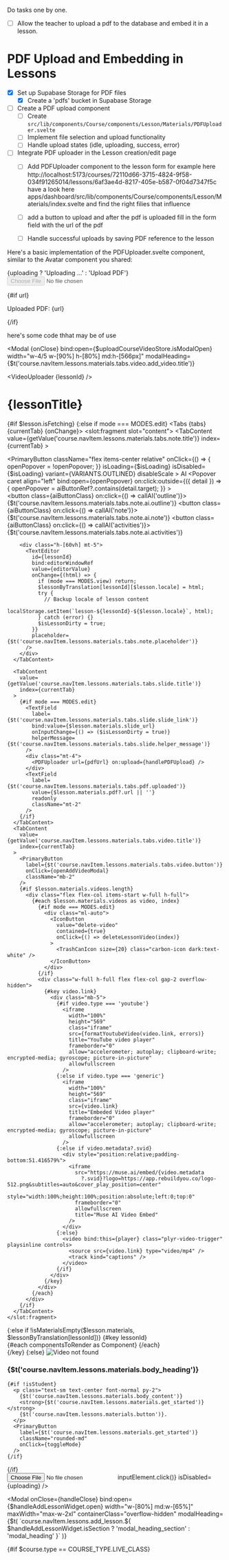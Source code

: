 Do tasks one by one. 

- [ ] Allow the teacher to upload a pdf to the database and embed it in a lesson. 

# PDF Upload and Embedding in Lessons

- [x] Set up Supabase Storage for PDF files
  - [x] Create a 'pdfs' bucket in Supabase Storage

- [ ] Create a PDF upload component
  - [ ] Create `src/lib/components/Course/components/Lesson/Materials/PDFUploader.svelte`
  - [ ] Implement file selection and upload functionality
  - [ ] Handle upload states (idle, uploading, success, error)

- [ ] Integrate PDF uploader in the Lesson creation/edit page
  - [ ] Add PDFUploader component to the lesson form for example here http://localhost:5173/courses/72110d66-3715-4824-9f58-034f91265014/lessons/6af3ae4d-8217-405e-b587-0f04d7347f5c
  have a look here apps/dashboard/src/lib/components/Course/components/Lesson/Materials/index.svelte and find the right filies that influence
  - [ ] add a button to upload and after the pdf is uploaded fill in the form field with the url of the pdf
  - [ ] Handle successful uploads by saving PDF reference to the lesson


Here's a basic implementation of the PDFUploader.svelte component, similar to the Avatar component you shared:


<script lang="ts">
  import { createEventDispatcher } from 'svelte'
  import { supabase } from '../supabaseClient'

  export let url: string | null = null

  let uploading = false
  let files: FileList

  const dispatch = createEventDispatcher()

  const uploadPDF = async () => {
    try {
      uploading = true

      if (!files || files.length === 0) {
        throw new Error('You must select a PDF to upload.')
      }

      const file = files[0]
      const fileExt = file.name.split('.').pop()
      const fileName = `${Math.random()}.${fileExt}`

      const { error } = await supabase.storage
        .from('pdfs')
        .upload(fileName, file)

      if (error) {
        throw error
      }

      url = fileName
      dispatch('upload', { url: fileName })
    } catch (error) {
      if (error instanceof Error) {
        alert(error.message)
      }
    } finally {
      uploading = false
    }
  }
</script>

<div>
  <label class="button primary block" for="single">
    {uploading ? 'Uploading ...' : 'Upload PDF'}
  </label>
  <input
    type="file"
    id="single"
    accept="application/pdf"
    bind:files
    on:change={uploadPDF}
    disabled={uploading}
  />
</div>

{#if url}
  <p>Uploaded PDF: {url}</p>
{/if}


here's some code thhat may be of use 

<script lang="ts">
  import isEmpty from 'lodash/isEmpty';
  import { fade } from 'svelte/transition';
  import { useCompletion } from 'ai/svelte';
  import MODES from '$lib/utils/constants/mode.js';
  import TrashCanIcon from 'carbon-icons-svelte/lib/TrashCan.svelte';
  import IconButton from '$lib/components/IconButton/index.svelte';
  import { formatYoutubeVideo } from '$lib/utils/functions/formatYoutubeVideo';
  import Modal from '$lib/components/Modal/index.svelte';
  import { Popover } from 'carbon-components-svelte';
  import AlignBoxTopLeftIcon from 'carbon-icons-svelte/lib/AlignBoxTopLeft.svelte';
  import ListIcon from 'carbon-icons-svelte/lib/List.svelte';
  import IbmWatsonKnowledgeStudioIcon from 'carbon-icons-svelte/lib/IbmWatsonKnowledgeStudio.svelte';
  import MagicWandFilled from 'carbon-icons-svelte/lib/MagicWandFilled.svelte';
  import Tabs from '$lib/components/Tabs/index.svelte';
  import TabContent from '$lib/components/TabContent/index.svelte';
  import Box from '$lib/components/Box/index.svelte';
  import PrimaryButton from '$lib/components/PrimaryButton/index.svelte';
  import { VARIANTS } from '$lib/components/PrimaryButton/constants';
  import TextField from '$lib/components/Form/TextField.svelte';
  import {
    lesson,
    lessons,
    lessonByTranslation,
    handleUpdateLessonMaterials,
    isLessonDirty,
    uploadCourseVideoStore,
    deleteLessonVideo
  } from '$lib/components/Course/components/Lesson/store/lessons';
  import VideoUploader from '$lib/components/Course/components/Lesson/Materials/Video/Index.svelte';
  import { course } from '$lib/components/Course/store';
  import TextEditor from '$lib/components/TextEditor/index.svelte';
  import * as CONSTANTS from './constants';
  import { orderedTabs } from './constants';
  import ComponentNote from './components/ComponentNote.svelte';
  import ComponentSlide from './components/ComponentSlide.svelte';
  import ComponentVideo from './components/ComponentVideo.svelte';
  import HtmlRender from '$lib/components/HTMLRender/HTMLRender.svelte';
  import type { LessonPage } from '$lib/utils/types';
  import { snackbar } from '$lib/components/Snackbar/store';
  import { isHtmlValueEmpty } from '$lib/utils/functions/toHtml';
  import { t, lessonFallbackNote } from '$lib/utils/functions/translations';
  import { supabase } from '$lib/utils/functions/supabase';
  import type { LOCALE } from '$lib/utils/types';
  import Loader from './Loader.svelte';
  import PDFUploader from './PDFUploader.svelte';
  import { MATERIAL_TYPES } from './constants';

  export let mode = MODES.view;
  export let prevMode = '';
  export let lessonId = '';
  export let isSaving = false;
  export let isStudent = false;
  export let toggleMode = () => {};

  let localeExists: Record<string, boolean> = {};
  let lessonTitle = '';
  let prevContent = '';
  let initAutoSave = false;
  let timeoutId: NodeJS.Timeout;
  let tabs = CONSTANTS.tabs;
  let currentTab = tabs[0].value;
  let errors: {
    video: string;
  };
  let editorWindowRef: Window;
  let aiButtonRef: HTMLDivElement;
  let openPopover = false;
  let player: HTMLVideoElement;
  let componentsToRender = getComponentOrder(tabs);
  let aiButtonClass =
    'flex items-center px-5 py-2 border border-gray-300 hover:bg-gray-200 dark:hover:bg-gray-700 rounded-md w-full mb-2';
  let pdfUrl: string | null = null;

  const onChange = (tab) => {
    return () => {
      currentTab = tab;
    };
  };

  const getValue = (label: string) => {
    const tabValue = tabs.find((tab) => tab.label === label)?.value;
    return tabValue;
  };

  async function saveOrUpdateTranslation(locale, lessonId) {
    const content = $lessonByTranslation[lessonId][locale];

    if (typeof localeExists[locale] === 'undefined') {
      const { data } = await supabase
        .from('lesson_language')
        .select(`id`)
        .eq('lesson_id', lessonId)
        .eq('locale', locale)
        .maybeSingle();

      localeExists[locale] = !!(data && data?.id);
    }

    if (localeExists[locale]) {
      const { error: updateError } = await supabase
        .from('lesson_language')
        .update({ content })
        .eq('lesson_id', lessonId)
        .eq('locale', locale);

      if (updateError) {
        console.error('Error updating translation:', updateError.message);
        snackbar.error('snackbar.materials.update_translations');
      }
    } else {
      const { error: insertError } = await supabase.from('lesson_language').insert({
        locale,
        lesson_id: lessonId,
        content
      });

      if (insertError) {
        console.error('Error inserting translation:', insertError.message);
        snackbar.error('snackbar.materials.creating_new');
        return;
      }

      localeExists[locale] = true;
    }
  }

  async function saveLesson(materials?: LessonPage['materials']) {
    const _lesson = !!materials
      ? {
          ...$lesson,
          materials
        }
      : $lesson;

    console.log('updating lesson');
    const [lessonRes] = await Promise.all([
      handleUpdateLessonMaterials(_lesson, lessonId),
      saveOrUpdateTranslation($lesson.locale, lessonId)
    ]);

    return lessonRes;
  }

  function isMaterialsEmpty(
    materials: LessonPage['materials'],
    translation: Record<LOCALE, string>
  ) {
    const { slide_url, videos, note } = materials;

    return (
      isHtmlValueEmpty(note) &&
      !slide_url &&
      isEmpty(videos) &&
      Object.values(translation || {}).every((t) => isHtmlValueEmpty(t))
    );
  }

  function handleSave(prevMode: string) {
    if (prevMode === MODES.edit) {
      saveLesson();
    }
  }

  function addBadgeValueToTab(materials: LessonPage['materials']) {
    const { slide_url, videos, note } = materials;

    tabs = tabs.map((tab) => {
      let badgeValue = 0;

      if (tab.value === 1 && !isHtmlValueEmpty(note)) {
        badgeValue = 1;
      } else if (tab.value === 2 && !!slide_url) {
        badgeValue = 1;
      } else if (tab.value === 3 && !isEmpty(videos)) {
        badgeValue = 1;
      }
      tab.badgeValue = badgeValue;
      return tab;
    });
  }

  const openAddVideoModal = () => {
    $uploadCourseVideoStore.isModalOpen = true;
  };

  const { input, handleSubmit, completion, isLoading } = useCompletion({
    api: '/api/completion'
  });

  function updateNoteByCompletion(completion: string) {
    if (!completion) return;

    if ($lessonByTranslation[lessonId]) {
      $lessonByTranslation[lessonId][$lesson.locale] = `${prevContent}${completion}`;
    }

    autoSave($lesson.materials, $lessonByTranslation[lessonId], false, lessonId);

    if (editorWindowRef) {
      const tmceBody = editorWindowRef?.document?.querySelector('body');
      if (typeof tmceBody?.scrollHeight === 'number') {
        editorWindowRef?.scrollTo(0, tmceBody.scrollHeight);
      }
    }
  }

  function callAI(type = '') {
    prevContent = $lessonByTranslation[lessonId]?.[$lesson.locale] || '';

    const _lesson = $lessons.find((les) => les.id === $lesson.id);
    $input = JSON.stringify({
      type,
      lessonTitle: _lesson?.title || '',
      courseTitle: $course.title,
      locale: $lesson.locale
    });

    setTimeout(() => {
      handleSubmit({ preventDefault: () => {} });
    }, 500);
  }

  function initPlyr(_player: any, _video: LessonPage['materials']['videos']) {
    if (!_player) return;

    const players = Array.from(document.querySelectorAll('.plyr-video-trigger')).map((p) => {
      // @ts-ignore
      return new Plyr(p);
    });

    // @ts-ignore
    window.players = players;
  }

  function autoSave(
    updatedMaterials: LessonPage['materials'],
    translation: Record<LOCALE, string>,
    _isLoading?: boolean,
    lessonId?: string
  ) {
    if (mode === MODES.view) return;

    if (timeoutId) clearTimeout(timeoutId);

    if (!initAutoSave) {
      initAutoSave = true;
      return;
    }

    isSaving = true;
    timeoutId = setTimeout(async () => {
      const { error } = await saveLesson(updatedMaterials);

      if (error) {
        console.error('error saving lesson', error);
        snackbar.error('snackbar.materials.apology');
      }
      isSaving = false;
    }, 1000);
  }

  async function onLessonIdChange(_lid: string) {
    initAutoSave = false;
    isSaving = false;

    tabs = orderedTabs(tabs, $course.metadata?.lessonTabsOrder);
    currentTab = tabs[0].value;
    componentsToRender = getComponentOrder(tabs);
  }

  const onClose = () => {
    $uploadCourseVideoStore.isModalOpen = false;
  };

  function getComponentOrder(tabs = CONSTANTS.tabs) {
    const componentMap = {
      '1': ComponentNote,
      '2': ComponentSlide,
      '3': ComponentVideo
    };

    const componentNames = tabs
      .map((tab) => {
        // @ts-ignore
        const component = componentMap[tab.value];
        return component || null;
      })
      .filter(Boolean);

    return componentNames;
  }

  function handlePDFUpload(event: CustomEvent<{ url: string }>) {
    pdfUrl = event.detail.url;
    $lesson.materials = {
      ...$lesson.materials,
      pdf: { url: pdfUrl }
    };
    $isLessonDirty = true;
  }

  $: autoSave($lesson.materials, $lessonByTranslation[lessonId], $isLoading, lessonId);

  $: onLessonIdChange(lessonId);

  $: handleSave(prevMode);

  $: addBadgeValueToTab($lesson.materials);

  $: updateNoteByCompletion($completion);

  $: initPlyr(player, $lesson.materials.videos);

  $: lessonTitle = $lesson.title;

  $: editorValue = lessonFallbackNote(
    $lesson.materials.note,
    $lessonByTranslation[lessonId],
    $lesson.locale
  );
</script>

<Modal
  {onClose}
  bind:open={$uploadCourseVideoStore.isModalOpen}
  width="w-4/5 w-[90%] h-[80%] md:h-[566px]"
  modalHeading={$t('course.navItem.lessons.materials.tabs.video.add_video.title')}
>
  <VideoUploader {lessonId} />
</Modal>

<HtmlRender className="m-auto text-center">
  <svelte:fragment slot="content">
    <h1 class="text-2xl md:text-4xl mt-0 capitalize">
      {lessonTitle}
    </h1>
  </svelte:fragment>
</HtmlRender>

{#if $lesson.isFetching}
  <Loader />
{:else if mode === MODES.edit}
  <Tabs {tabs} {currentTab} {onChange}>
    <slot:fragment slot="content">
      <TabContent
        value={getValue('course.navItem.lessons.materials.tabs.note.title')}
        index={currentTab}
      >
        <div class="flex gap-1 justify-end">
          <div bind:this={aiButtonRef} class="flex flex-row-reverse">
            <PrimaryButton
              className="flex items-center relative"
              onClick={() => {
                openPopover = !openPopover;
              }}
              isLoading={$isLoading}
              isDisabled={$isLoading}
              variant={VARIANTS.OUTLINED}
              disableScale
            >
              <MagicWandFilled size={20} class="carbon-icon mr-3" />
              AI
              <Popover
                caret
                align="left"
                bind:open={openPopover}
                on:click:outside={({ detail }) => {
                  openPopover = aiButtonRef?.contains(detail.target);
                }}
              >
                <div class="p-2">
                  <button class={aiButtonClass} on:click={() => callAI('outline')}>
                    <ListIcon class="carbon-icon mr-2" />
                    {$t('course.navItem.lessons.materials.tabs.note.ai.outline')}
                  </button>
                  <button class={aiButtonClass} on:click={() => callAI('note')}>
                    <AlignBoxTopLeftIcon class="carbon-icon mr-2" />
                    {$t('course.navItem.lessons.materials.tabs.note.ai.note')}
                  </button>
                  <button class={aiButtonClass} on:click={() => callAI('activities')}>
                    <IbmWatsonKnowledgeStudioIcon class="carbon-icon mr-2" />
                    {$t('course.navItem.lessons.materials.tabs.note.ai.activities')}
                  </button>
                </div>
              </Popover>
            </PrimaryButton>
          </div>
        </div>

        <div class="h-[60vh] mt-5">
          <TextEditor
            id={lessonId}
            bind:editorWindowRef
            value={editorValue}
            onChange={(html) => {
              if (mode === MODES.view) return;
              $lessonByTranslation[lessonId][$lesson.locale] = html;
              try {
                // Backup locale of lesson content
                localStorage.setItem(`lesson-${lessonId}-${$lesson.locale}`, html);
              } catch (error) {}
              $isLessonDirty = true;
            }}
            placeholder={$t('course.navItem.lessons.materials.tabs.note.placeholder')}
          />
        </div>
      </TabContent>

      <TabContent
        value={getValue('course.navItem.lessons.materials.tabs.slide.title')}
        index={currentTab}
      >
        {#if mode === MODES.edit}
          <TextField
            label={$t('course.navItem.lessons.materials.tabs.slide.slide_link')}
            bind:value={$lesson.materials.slide_url}
            onInputChange={() => ($isLessonDirty = true)}
            helperMessage={$t('course.navItem.lessons.materials.tabs.slide.helper_message')}
          />
          <div class="mt-4">
            <PDFUploader url={pdfUrl} on:upload={handlePDFUpload} />
          </div>
          <TextField
            label={$t('course.navItem.lessons.materials.tabs.pdf.uploaded')}
            value={$lesson.materials.pdf?.url || ''}
            readonly
            className="mt-2"
          />
        {/if}
      </TabContent>
      <TabContent
        value={getValue('course.navItem.lessons.materials.tabs.video.title')}
        index={currentTab}
      >
        <PrimaryButton
          label={$t('course.navItem.lessons.materials.tabs.video.button')}
          onClick={openAddVideoModal}
          className="mb-2"
        />
        {#if $lesson.materials.videos.length}
          <div class="flex flex-col items-start w-full h-full">
            {#each $lesson.materials.videos as video, index}
              {#if mode === MODES.edit}
                <div class="ml-auto">
                  <IconButton
                    value="delete-video"
                    contained={true}
                    onClick={() => deleteLessonVideo(index)}
                  >
                    <TrashCanIcon size={20} class="carbon-icon dark:text-white" />
                  </IconButton>
                </div>
              {/if}
              <div class="w-full h-full flex flex-col gap-2 overflow-hidden">
                {#key video.link}
                  <div class="mb-5">
                    {#if video.type === 'youtube'}
                      <iframe
                        width="100%"
                        height="569"
                        class="iframe"
                        src={formatYoutubeVideo(video.link, errors)}
                        title="YouTube video player"
                        frameborder="0"
                        allow="accelerometer; autoplay; clipboard-write; encrypted-media; gyroscope; picture-in-picture"
                        allowfullscreen
                      />
                    {:else if video.type === 'generic'}
                      <iframe
                        width="100%"
                        height="569"
                        class="iframe"
                        src={video.link}
                        title="Embeded Video player"
                        frameborder="0"
                        allow="accelerometer; autoplay; clipboard-write; encrypted-media; gyroscope; picture-in-picture"
                        allowfullscreen
                      />
                    {:else if video.metadata?.svid}
                      <div style="position:relative;padding-bottom:51.416579%">
                        <iframe
                          src="https://muse.ai/embed/{video.metadata
                            ?.svid}?logo=https://app.rebuildyou.co/logo-512.png&subtitles=auto&cover_play_position=center"
                          style="width:100%;height:100%;position:absolute;left:0;top:0"
                          frameborder="0"
                          allowfullscreen
                          title="Muse AI Video Embed"
                        />
                      </div>
                    {:else}
                      <video bind:this={player} class="plyr-video-trigger" playsinline controls>
                        <source src={video.link} type="video/mp4" />
                        <track kind="captions" />
                      </video>
                    {/if}
                  </div>
                {/key}
              </div>
            {/each}
          </div>
        {/if}
      </TabContent>
    </slot:fragment>
  </Tabs>
{:else if !isMaterialsEmpty($lesson.materials, $lessonByTranslation[lessonId])}
  {#key lessonId}
    <div class="w-full mb-20" in:fade={{ delay: 500 }} out:fade>
      {#each componentsToRender as Component}
        <svelte:component this={Component} {lessonId} />
      {/each}
    </div>
  {/key}
{:else}
  <Box className="text-center">
    <img src="/no-video.svg" alt="Video not found" />
    <h3 class="text-xl font-normal dark:text-white py-2">
      {$t('course.navItem.lessons.materials.body_heading')}
    </h3>

    {#if !isStudent}
      <p class="text-sm text-center font-normal py-2">
        {$t('course.navItem.lessons.materials.body_content')}
        <strong>{$t('course.navItem.lessons.materials.get_started')}</strong>
        {$t('course.navItem.lessons.materials.button')}.
      </p>
      <PrimaryButton
        label={$t('course.navItem.lessons.materials.get_started')}
        className="rounded-md"
        onClick={toggleMode}
      />
    {/if}
  </Box>
{/if}



<script lang="ts">
  import { createEventDispatcher } from 'svelte';
  import { supabase } from '$lib/utils/functions/supabase';
  import PrimaryButton from '$lib/components/PrimaryButton/index.svelte';
  import { snackbar } from '$lib/components/Snackbar/store';
  import { t } from '$lib/utils/functions/translations';

  export let url: string | null = null;

  let uploading = false;
  let files: FileList;
  let inputElement: HTMLInputElement;

  const dispatch = createEventDispatcher();

  const uploadPDF = async () => {
    try {
      if (!files || files.length === 0) {
        throw new Error($t('course.navItem.lessons.materials.tabs.pdf.no_file'));
      }

      uploading = true;

      const file = files[0];
      const fileExt = file.name.split('.').pop();
      const fileName = `${Math.random()}.${fileExt}`;

      const { error: uploadError, data } = await supabase.storage
        .from('pdfs')
        .upload(fileName, file);

      if (uploadError) {
        throw uploadError;
      }

      const { data: { publicUrl } } = supabase.storage
        .from('pdfs')
        .getPublicUrl(fileName);

      url = publicUrl;
      dispatch('upload', { url: publicUrl });
      snackbar.success($t('course.navItem.lessons.materials.tabs.pdf.upload_success'));
    } catch (error) {
      if (error instanceof Error) {
        snackbar.error(error.message);
      }
    } finally {
      uploading = false;
    }
  }

  function handleFileSelect() {
    if (files && files.length > 0) {
      uploadPDF();
    }
  }
</script>

<div class="flex flex-col space-y-2">
  <input
    type="file"
    bind:this={inputElement}
    bind:files
    on:change={handleFileSelect}
    accept="application/pdf"
    class="hidden"
  />
  <PrimaryButton 
    label={uploading ? $t('course.navItem.lessons.materials.tabs.pdf.uploading') : $t('course.navItem.lessons.materials.tabs.pdf.upload')}
    onClick={() => inputElement.click()}
    isDisabled={uploading}
  />
</div>


<script lang="ts">
  import PrimaryButton from '$lib/components/PrimaryButton/index.svelte';
  import TextField from '$lib/components/Form/TextField.svelte';
  // import Select from '$lib/components/Form/Select.svelte';
  import {
    lessons,
    lessonSections,
    handleSaveLesson,
    handleSaveLessonSection
  } from '$lib/components/Course/components/Lesson/store/lessons';
  import { course } from '$lib/components/Course/store';
  import Modal from '$lib/components/Modal/index.svelte';
  import { goto } from '$app/navigation';
  import { handleAddLessonWidget } from './store';
  import { t } from '$lib/utils/functions/translations';
  import { COURSE_TYPE } from '$lib/utils/types';
  import type { Lesson } from '$lib/utils/types';

  let errors = {
    title: ''
  };
  let lesson: Lesson = {
    id: '',
    course_id: $course.id || '',
    title: '',
    profile: undefined,
    call_url: undefined,
    lesson_at: new Date().toDateString(),
    is_unlocked: true,
    lesson_completion: [],
    created_at: ''
  };

  const handleSave = async () => {
    if (!lesson.title.trim()) {
      errors.title = 'title cannot be empty';
      return;
    }

    if ($handleAddLessonWidget.isSection) {
      const savedSection = await handleSaveLessonSection(
        {
          title: lesson.title,
          order: $lessonSections.length
        },
        $course.id
      );

      if (Array.isArray(savedSection) && savedSection[0]) {
        const newLessonSection = savedSection[0];

        lessonSections.update((sections) => {
          return [
            ...sections,
            {
              id: newLessonSection.id,
              title: lesson.title,
              order: newLessonSection.order,
              course_id: newLessonSection.course_id,
              lessons: [],
              created_at: ''
            }
          ];
        });
      }
    } else {
      lesson.section_id = $handleAddLessonWidget.id || undefined;
      const savedLesson = await handleSaveLesson(lesson, $course.id);

      if (Array.isArray(savedLesson) && savedLesson[0]) {
        const newLesson = savedLesson[0];
        lesson.id = newLesson.id;
        $lessons = [...$lessons, lesson];

        lessonSections.update((sections) =>
          sections.map((s) => {
            if (s.id === newLesson.section_id) {
              s.lessons = [...s.lessons, lesson];
            }

            return s;
          })
        );
        goto('/courses/' + $course.id + '/lessons/' + lesson.id);
      }
    }

    handleClose();
  };

  function handleClose() {
    $handleAddLessonWidget.open = false;

    lesson = {
      id: '',
      course_id: $course.id || '',
      title: '',
      profile: undefined,
      call_url: undefined,
      lesson_at: new Date().toDateString(),
      is_unlocked: true,
      lesson_completion: [],
      created_at: ''
    };
  }
</script>

<Modal
  onClose={handleClose}
  bind:open={$handleAddLessonWidget.open}
  width="w-[80%] md:w-[65%]"
  maxWidth="max-w-2xl"
  containerClass="overflow-hidden"
  modalHeading={$t(
    `course.navItem.lessons.add_lesson.${
      $handleAddLessonWidget.isSection ? 'modal_heading_section' : 'modal_heading'
    }`
  )}
>
  <form
    on:submit|preventDefault={handleSave}
    class="relative m-auto py-2 md:py-3 px-2 md:px-5 mb-2 md:mb-4 flex flex-wrap items-center dark:bg-neutral-800"
  >
    <div class="w-full">
      <TextField
        label={$t(
          `course.navItem.lessons.add_lesson.${
            $handleAddLessonWidget.isSection ? 'lesson_section_title' : 'lesson_title'
          }`
        )}
        bind:value={lesson.title}
        autoFocus={true}
        className="flex-1 min-w-lg max-w-lg"
        isRequired={true}
        errorMessage={errors.title}
      />
      {#if $course.type == COURSE_TYPE.LIVE_CLASS}
        <!-- <div
          class="flex items-start justify-evenly gap-1 flex-col lg:flex-row lg:items-center mt-2 w-4/5"
        >
          <div class="lg:mb-0">
            <Select
              bind:value={lesson.profile}
              options={$group.tutors}
              labelKey="fullname"
              className="sm:my-1 w-[100%]"
            />
          </div>

          <div class="flex items-center lg:mb-0">
            <input
              type="date"
              name="lesson-date-picker"
              class="p-2 my-2 rounded-md sm:w-[179px] dark:bg-neutral-800 dark:text-white"
            />
          </div>

          <div class="flex items-center mb-3 lg:mb-0">
            <TextField className="w-[179px]" placeholder="https://meet.google.com/mga-dsjs-fmb" />
          </div>
        </div> -->
      {/if}
    </div>
  </form>

  <div class="flex flex-row-reverse">
    <PrimaryButton label={$t('course.navItem.lessons.add_lesson.save')} onClick={handleSave} />
  </div>
</Modal>


<!DOCTYPE html>
<html lang="en">

<head>
  <meta charset="UTF-8" />
  <meta name="viewport" content="width=device-width, initial-scale=1.0" />
  <link rel="preconnect" href="https://fonts.googleapis.com" />
  <link rel="preconnect" href="https://fonts.gstatic.com" crossorigin />
  <link
    href="https://fonts.googleapis.com/css2?family=Roboto+Mono:wght@100;200;300;400&family=Roboto:wght@100;300;400;500;700;900&display=swap"
    rel="stylesheet" />
  <script src="https://cdn.tailwindcss.com?plugins=forms,typography,aspect-ratio,line-clamp"></script>
  <title>Lesson Note</title>
  <style>
    html {
      -webkit-print-color-adjust: exact;
    }

    header {
      background-image: url("https://koxqonvbkeakwvmdegcf.supabase.co/storage/v1/object/public/avatars/course/course-pdf-background.jpg");
      background-position: center;
      background-repeat: no-repeat;
      background-size: cover;
      border-color: rgb(0, 48, 255);
    }

    body {
      font-family: 'Roboto', sans-serif;
    }

    .hero {
      background-color: rgb(0, 48, 255);
    }

    .prose h1 {
      margin: 0;
    }

    .prose h2 {
      margin: 0.5rem 0 3rem 0;
    }

    .prose h3 {
      margin: 0.5rem 0;
    }

    h4 {
      font-family: 'Roboto Mono', monospace;
    }

    span {
      font-size: 0.8rem;
    }

    section {
      margin-top: 5%;
    }

    .root {
      width: 95%;
    }

    .footer {
      font-size: 3rem;
      scale: 3;
    }
  </style>
  <style type="text/tailwindcss">
    @tailwind base;
        @tailwind base;
        @tailwind components;
        @tailwind utilities;

        .prose {
          max-width: unset;
        }
      </style>
</head>

<body class="w-full">
  <header class="border-l-[50px] mb-[15%] h-[100vh] m-0 relative">
    <h1 class="font-bold text-8xl text-black m-0 w-3/4 absolute left-5 top-40">React js for Beginners</h1>
    <h4 class="text-md text-2xl font-light text-black m-0 absolute left-10 bottom-24">By TheSpace</h4>
  </header>

  <div class="root mx-auto mt-5 prose">

    <div class="hero w-full h-40 flex flex-col items-center justify-center gap-2 rounded-lg m-0">
      <h3
        class="my-0 rounded-full w-10 text-center mx-auto py-1 text-blue-700 bg-white text-md font-bold tracking-tighter">
        32
      </h3>
      <h1 class="font-bold text-5xl text-white m-0">The Yams</h1>
      <h4 class="text-md font-normal text-white m-0">By The Space</h4>
    </div>

    <main>
      <section>
        <h1>Lesson Note: Introduction and Counselling</h1>
        <h2>Course: The Ultimate Guide to relocating to the UK via Study Path</h2>
        <h3>Lesson Overview:</h3>
        <p>This lesson serves as the introduction to the course &quot;The Ultimate Guide to relocating to the UK via
          Study Path.&quot; In this session, we will provide an overview of the course and discuss the importance of
          effective counseling in the relocation process.</p>
        <h3>Learning Objectives:</h3>
        <p>By the end of this lesson, students should be able to:</p>
        <ul>
          <li>Understand the goals and structure of the course.</li>
          <li>Recognize the significance of counseling in the relocation process.</li>
          <li>Acquire knowledge about the necessary steps involved in relocating to the UK through the study path.</li>
        </ul>
        <h3>Lesson Content:</h3>
        <ol>
          <li>
            <p><strong>Introduction to the Course</strong></p>
            <ul>
              <li>Briefly introduce the course title and explain its relevance to students&#39; interests.</li>
              <li>Highlight the main topics and modules covered throughout the course.</li>
            </ul>
          </li>
          <li>
            <p><strong>Importance of Counseling</strong></p>
            <ul>
              <li>Define the role of counseling in the relocation process.</li>
              <li>Discuss how counseling can assist students in making informed decisions regarding their studies and
                life in the UK.</li>
              <li>Explain the benefits of seeking professional guidance during the relocation journey.</li>
            </ul>
          </li>
          <li>
            <p><strong>Steps for Relocating to the UK via Study Path</strong></p>
            <ul>
              <li>Provide an overview of the necessary steps involved in relocating to the UK for study purposes.</li>
              <li>Discuss the importance of thorough planning, research, and documentation in the relocation process.
              </li>
              <li>Highlight key points such as visa applications, university admissions, accommodation arrangements, and
                financial considerations.</li>
            </ul>
          </li>
          <li>
            <p><strong>Q&amp;A and Discussion Time</strong></p>
            <ul>
              <li>Allocate time for students to ask questions, provide comments, or share personal experiences.</li>
              <li>Encourage active participation and foster a supportive learning environment.</li>
            </ul>
          </li>
        </ol>
        <h3>Conclusion:</h3>
        <p>In this lesson, we introduced the course &quot;The Ultimate Guide to relocating to the UK via Study
          Path&quot; and emphasized the significance of counseling in the relocation process. We explored the essential
          steps involved in relocating to the UK and highlighted the importance of thorough planning and research.
          Students should now have a better understanding of the course objectives and overall expectations. In the next
          session, we will delve deeper into the specific requirements for studying in the UK and provide detailed
          guidance on university admissions.</p>

      </section>

      <section>
        <h1 class="text-xl font-bold my-1">Extra Resources</h1>
        <div class="flex mt-2 mb-1">
          <p class="m-0 mr-2">Slide Link:</p> <a href=https://youtu.be/dyLaKhePzj8 style="color: blue"
            class="underline">Open Here</a>
        </div>

        <p class="m-0">Video Link:</p>
        <div class="m-0">
          <ol class="m-0">

            <li key={index + 1}><a href=https://youtu.be/0fYi8SGA20k style="color: blue"
                class="underline">https://youtu.be/0fYi8SGA20k</a></li>

            <li key={index + 1}><a href=https://youtu.be/0fYi8SGA20k style="color: blue"
                class="underline">https://youtu.be/0fYi8SGA20k</a></li>

          </ol>
        </div>

      </section>
    </main>

    <div class="materials">
      {{#each materials}}
        {{#if (eq this.type "pdf")}}
          <div class="pdf-material">
            <h3>PDF Material</h3>
            <embed src="{{this.content}}" type="application/pdf" width="100%" height="600px" />
          </div>
        {{else}}
          <!-- ... existing material type handling ... -->
        {{/if}}
      {{/each}}
    </div>

  </div>
</body>

</html>


